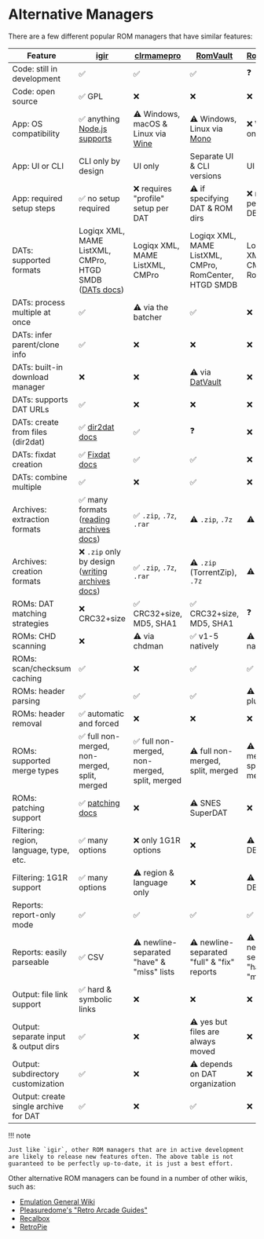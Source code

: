 # Alternative Managers

There are a few different popular ROM managers that have similar features:

| Feature                                 | [igir](index.md)                                                              | [clrmamepro](https://mamedev.emulab.it/clrmamepro/)           | [RomVault](https://www.romvault.com/)                       | [RomCenter](http://www.romcenter.com/)     |
|-----------------------------------------|-------------------------------------------------------------------------------|---------------------------------------------------------------|-------------------------------------------------------------|--------------------------------------------|
| Code: still in development              | ✅                                                                             | ✅                                                             | ✅                                                           | ❓                                          |
| Code: open source                       | ✅ GPL                                                                         | ❌                                                             | ❌                                                           | ❌                                          |
| App: OS compatibility                   | ✅ anything [Node.js supports](https://nodejs.org/en/download)                 | ⚠️ Windows, macOS & Linux via [Wine](https://www.winehq.org/) | ⚠️ Windows, Linux via [Mono](https://www.mono-project.com/) | ❌ Windows only                             |
| App: UI or CLI                          | CLI only by design                                                            | UI only                                                       | Separate UI & CLI versions                                  | UI only                                    |
| App: required setup steps               | ✅ no setup required                                                           | ❌ requires "profile" setup per DAT                            | ⚠️ if specifying DAT & ROM dirs                             | ❌ requires per-DAT DB setup                |
| DATs: supported formats                 | Logiqx XML, MAME ListXML, CMPro, HTGD SMDB ([DATs docs](dats/processing.md))  | Logiqx XML, MAME ListXML, CMPro                               | Logiqx XML, MAME ListXML, CMPro, RomCenter, HTGD SMDB       | Logiqx XML, CMPro, RomCenter               |
| DATs: process multiple at once          | ✅                                                                             | ⚠️ via the batcher                                            | ✅                                                           | ❌                                          |
| DATs: infer parent/clone info           | ✅                                                                             | ❌                                                             | ❌                                                           | ❌                                          |
| DATs: built-in download manager         | ❌                                                                             | ❌                                                             | ⚠️ via [DatVault](https://www.datvault.com/)                | ❌                                          |
| DATs: supports DAT URLs                 | ✅                                                                             | ❌                                                             | ❌                                                           | ❌                                          |
| DATs: create from files (dir2dat)       | ✅ [dir2dat docs](dats/dir2dat.md)                                             | ✅                                                             | ❓                                                           | ❌                                          |
| DATs: fixdat creation                   | ✅ [Fixdat docs](dats/fixdats.md)                                              | ✅                                                             | ✅                                                           | ❌                                          |
| DATs: combine multiple                  | ✅                                                                             | ❌                                                             | ✅                                                           | ❌                                          |
| Archives: extraction formats            | ✅ many formats ([reading archives docs](input/reading-archives.md))           | ✅ `.zip`, `.7z`, `.rar`                                       | ⚠️ `.zip`, `.7z`                                            | ⚠️ `.zip`, `.7z`                           |
| Archives: creation formats              | ❌ `.zip` only by design ([writing archives docs](output/writing-archives.md)) | ✅ `.zip`, `.7z`, `.rar`                                       | ⚠️ `.zip` (TorrentZip), `.7z`                               | ⚠️ `.zip`, `.7z`                           |
| ROMs: DAT matching strategies           | ❌ CRC32+size                                                                  | ✅ CRC32+size, MD5, SHA1                                       | ✅ CRC32+size, MD5, SHA1                                     | ❓                                          |
| ROMs: CHD scanning                      | ❌                                                                             | ⚠️ via chdman                                                 | ✅ v1-5 natively                                             | ⚠️ v1-4 natively                           |
| ROMs: scan/checksum caching             | ✅                                                                             | ❌                                                             | ✅                                                           | ✅                                          |
| ROMs: header parsing                    | ✅                                                                             | ✅                                                             | ✅                                                           | ⚠️ via plugins                             |
| ROMs: header removal                    | ✅ automatic and forced                                                        | ❌                                                             | ❌                                                           | ❌                                          |
| ROMs: supported merge types             | ✅ full non-merged, non-merged, split, merged                                  | ✅ full non-merged, non-merged, split, merged                  | ⚠️ full non-merged, split, merged                           | ⚠️ full non-merged, split, merged          |
| ROMs: patching support                  | ✅ [patching docs](roms/patching.md)                                           | ❌                                                             | ⚠️ SNES SuperDAT                                            | ❌                                          |
| Filtering: region, language, type, etc. | ✅ many options                                                                | ❌ only 1G1R options                                           | ❌                                                           | ⚠️ only at DB setup                        |
| Filtering: 1G1R support                 | ✅ many options                                                                | ⚠️ region & language only                                     | ❌                                                           | ⚠️ only at DB setup                        |
| Reports: report-only mode               | ✅                                                                             | ✅                                                             | ✅                                                           | ✅                                          |
| Reports: easily parseable               | ✅ CSV                                                                         | ⚠️ newline-separated "have" & "miss" lists                    | ⚠️ newline-separated "full" & "fix" reports                 | ⚠️ newline-separated "have" & "miss" lists |
| Output: file link support               | ✅ hard & symbolic links                                                       | ❌                                                             | ❌                                                           | ❌                                          |
| Output: separate input & output dirs    | ✅                                                                             | ❌                                                             | ⚠️ yes but files are always moved                           | ❌                                          |
| Output: subdirectory customization      | ✅                                                                             | ❌                                                             | ⚠️ depends on DAT organization                              | ❌                                          |
| Output: create single archive for DAT   | ✅                                                                             | ❌                                                             | ✅                                                           | ❌                                          |

!!! note

    Just like `igir`, other ROM managers that are in active development are likely to release new features often. The above table is not guaranteed to be perfectly up-to-date, it is just a best effort.

Other alternative ROM managers can be found in a number of other wikis, such as:

- [Emulation General Wiki](https://emulation.gametechwiki.com/index.php/ROM_managers)
- [Pleasuredome's "Retro Arcade Guides"](https://pleasuredome.miraheze.org/wiki/ROM_Manager)
- [Recalbox](https://wiki.recalbox.com/en/tutorials/utilities/rom-management)
- [RetroPie](https://retropie.org.uk/docs/Validating%2C-Rebuilding%2C-and-Filtering-ROM-Collections/)
